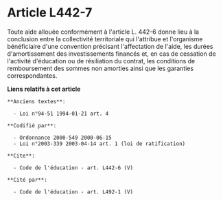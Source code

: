# Article L442-7

Toute aide allouée conformément à l'article L. 442-6 donne lieu à la conclusion entre la collectivité territoriale qui
l'attribue et l'organisme bénéficiaire d'une convention précisant l'affectation de l'aide, les durées d'amortissement des
investissements financés et, en cas de cessation de l'activité d'éducation ou de résiliation du contrat, les conditions de
remboursement des sommes non amorties ainsi que les garanties correspondantes.

**Liens relatifs à cet article**

	**Anciens textes**:

	  - Loi n°94-51 1994-01-21 art. 4

	**Codifié par**:

	  - Ordonnance 2000-549 2000-06-15
	  - Loi n°2003-339 2003-04-14 art. 1 (loi de ratification)

	**Cite**:

	  - Code de l'éducation - art. L442-6 (V)

	**Cité par**:

	  - Code de l'éducation - art. L492-1 (V)
